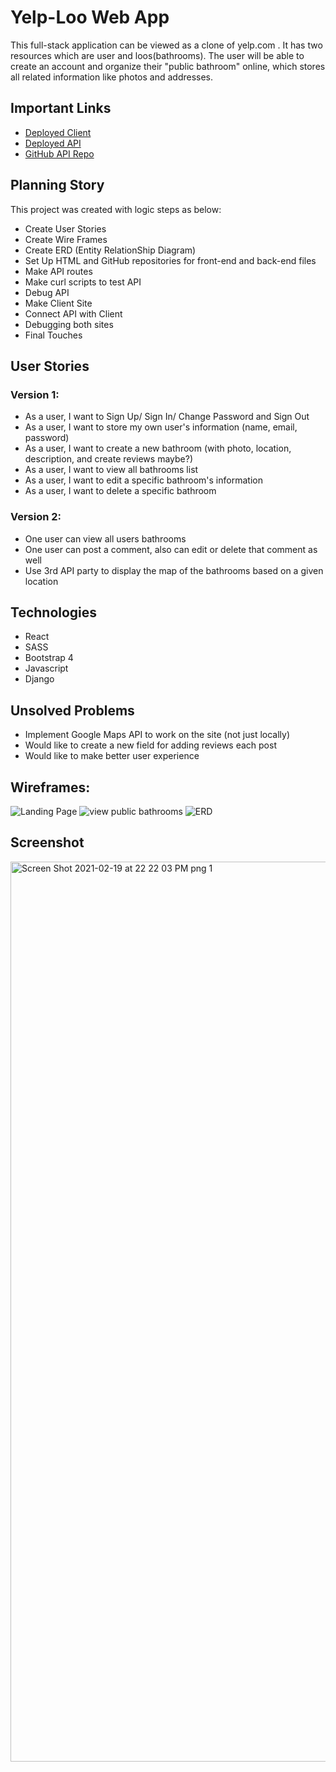 # Yelp-Loo Web App

This full-stack application can be viewed as a clone of yelp.com . It has two resources which are user and loos(bathrooms). The user will be able to create an account and organize their "public bathroom" online, which stores all related information like photos and addresses.


## Important Links
- [Deployed Client](https://hanvnguyen94.github.io/yelp-loo-client/)
- [Deployed API](https://mighty-headland-54225.herokuapp.com/)
- [GitHub API Repo](https://github.com/hanvnguyen94/yelp-loo-api)

## Planning Story
This project was created with logic steps as below:
- Create User Stories
- Create Wire Frames
- Create ERD (Entity RelationShip Diagram)
- Set Up HTML and GitHub repositories for front-end and back-end files
- Make API routes
- Make curl scripts to test API
- Debug API
- Make Client Site
- Connect API with Client
- Debugging both sites
- Final Touches

## User Stories

### Version 1:
- As a user, I want to Sign Up/ Sign In/ Change Password and Sign Out
- As a user, I want to store my own user's information (name, email, password)
- As a user, I want to create a new bathroom (with photo, location, description, and create reviews maybe?)
- As a user, I want to view all bathrooms list
- As a user, I want to edit a specific bathroom's information
- As a user, I want to delete a specific bathroom

### Version 2:
- One user can view all users bathrooms
- One user can post a comment, also can edit or delete that comment as well
- Use 3rd API party to display the map of the bathrooms based on a given location


## Technologies
- React
- SASS
- Bootstrap 4
- Javascript
- Django

## Unsolved Problems
- Implement Google Maps API to work on the site (not just locally)
- Would like to create a new field for adding reviews each post
- Would like to make better user experience

## Wireframes:
![Landing Page](https://user-images.githubusercontent.com/73920080/108145631-c4dc2100-7099-11eb-8a33-727c7ab3200b.png)
![view public bathrooms](https://user-images.githubusercontent.com/73920080/108145637-c60d4e00-7099-11eb-9919-8ce54387f8c9.png)
![ERD](https://user-images.githubusercontent.com/73920080/108147006-2e5d2f00-709c-11eb-80b6-766add2957d9.png)

## Screenshot
<img width="1440" alt="Screen Shot 2021-02-19 at 22 22 03 PM png  1" src="https://user-images.githubusercontent.com/73920080/108582449-6dd88500-7301-11eb-9678-4b0dfda688be.png">
